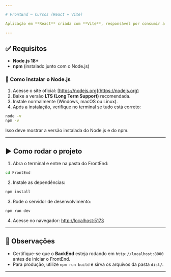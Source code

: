 ```yaml
---

# FrontEnd – Cursos (React + Vite)

Aplicação em **React** criada com **Vite**, responsável por consumir a API do BackEnd.

---
```


## ✅ Requisitos

* **Node.js 18+**
* **npm** (instalado junto com o Node.js)

### 🔧 Como instalar o Node.js

1. Acesse o site oficial: [https://nodejs.org](https://nodejs.org)
2. Baixe a versão **LTS (Long Term Support)** recomendada.
3. Instale normalmente (Windows, macOS ou Linux).
4. Após a instalação, verifique no terminal se tudo está correto:

```bash
node -v
npm -v
```

Isso deve mostrar a versão instalada do Node.js e do npm.

---

## ▶️ Como rodar o projeto

1. Abra o terminal e entre na pasta do FrontEnd:

```bash
cd FrontEnd
```

2. Instale as dependências:

```bash
npm install
```

3. Rode o servidor de desenvolvimento:

```bash
npm run dev
```

4. Acesse no navegador:
   [http://localhost:5173](http://localhost:5173)

---

## 📌 Observações

* Certifique-se que o **BackEnd** esteja rodando em `http://localhost:8000` antes de iniciar o FrontEnd.
* Para produção, utilize `npm run build` e sirva os arquivos da pasta `dist/`.

---
